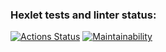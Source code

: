 ### Hexlet tests and linter status:
[![Actions Status](https://github.com/forceGE/frontend-project-44/workflows/hexlet-check/badge.svg)](https://github.com/forceGE/frontend-project-44/actions)
[![Maintainability](https://api.codeclimate.com/v1/badges/04368431c83d99d817f2/maintainability)](https://codeclimate.com/github/forceGE/frontend-project-44/maintainability)